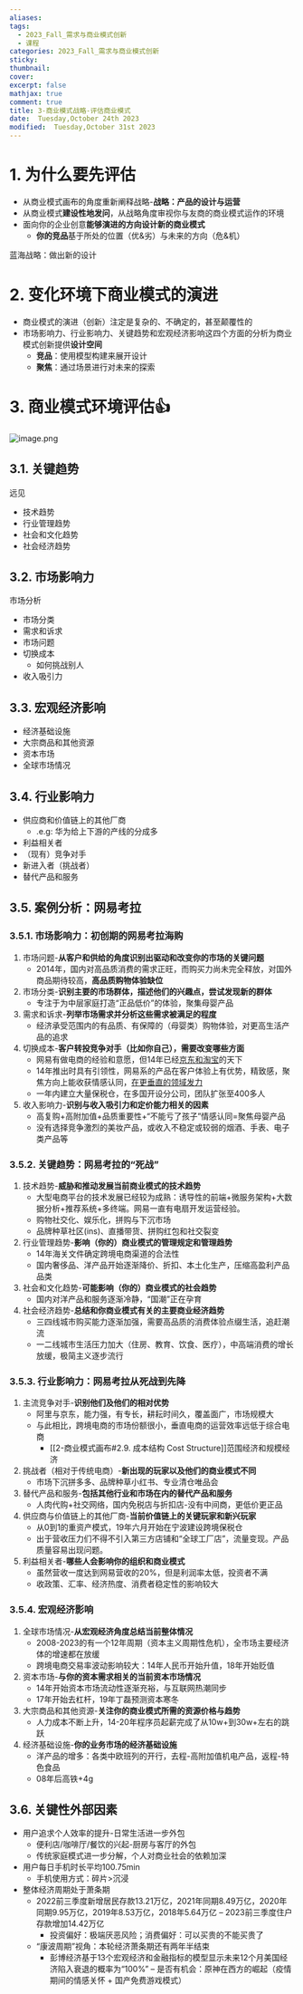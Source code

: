 ```yaml
---
aliases: 
tags:
  - 2023_Fall_需求与商业模式创新
  - 课程
categories: 2023_Fall_需求与商业模式创新
sticky:
thumbnail:
cover: 
excerpt: false
mathjax: true
comment: true
title: 3-商业模式战略-评估商业模式
date:  Tuesday,October 24th 2023
modified:  Tuesday,October 31st 2023
---
```


# 1. 为什么要先评估

- 从商业模式画布的角度重新阐释战略-**战略：产品的设计与运营**
- 从商业模式**建设性地发问**，从战略角度审视你与友商的商业模式运作的环境
- 面向你的企业创意**能够演进的方向设计新的商业模式**
	- **你的竞品**基于所处的位置（优&劣）与未来的方向（危&机）

蓝海战略：做出新的设计

# 2. 变化环境下商业模式的演进

- 商业模式的演进（创新）注定是复杂的、不确定的，甚至颠覆性的
- 市场影响力、行业影响力、关键趋势和宏观经济影响这四个方面的分析为商业模式创新提供**设计空间**
	- **竞品**：使用模型构建来展开设计
	- **聚焦**：通过场景进行对未来的探索

# 3. 商业模式环境评估👍

![image.png](https://chillcharlie-img.oss-cn-hangzhou.aliyuncs.com/image%2F2023%2F10%2F26%2F32e064cabe58489f7347f266297f4276_20231026083638.png)

## 3.1. 关键趋势

远见

- 技术趋势
- 行业管理趋势
- 社会和文化趋势
- 社会经济趋势

## 3.2. 市场影响力

市场分析

- 市场分类
- 需求和诉求
- 市场问题
- 切换成本
	- 如何挑战别人
- 收入吸引力

## 3.3. 宏观经济影响

- 经济基础设施
- 大宗商品和其他资源
- 资本市场
- 全球市场情况

## 3.4. 行业影响力

- 供应商和价值链上的其他厂商
	- .e.g: 华为给上下游的产线的分成多
- 利益相关者
- （现有）竞争对手
- 新进入者（挑战者）
- 替代产品和服务

## 3.5. 案例分析：网易考拉

### 3.5.1. 市场影响力：初创期的网易考拉海购

1. 市场问题-**从客户和供给的角度识别出驱动和改变你的市场的关键问题**
	- 2014年，国内对高品质消费的需求正旺，而购买力尚未完全释放，对国外商品期待较高，**高品质购物体验缺位**
2. 市场分类-**识别主要的市场群体，描述他们的兴趣点，尝试发现新的群体**
	- 专注于为中层家庭打造“正品低价”的体验，聚集母婴产品
3. 需求和诉求-**列举市场需求并分析这些需求被满足的程度**
	- 经济承受范围内的有品质、有保障的（母婴类）购物体验，对更高生活产品的追求
4. 切换成本-**客户转投竞争对手（比如你自己），需要改变哪些方面**
	- 网易有做电商的经验和意愿，但14年已经<u>京东和淘宝</u>的天下
	- 14年推出时具有引领性，网易系的产品在客户体验上有优势，精致感，聚焦方向上能收获情感认同，<u>在更垂直的领域发力</u>
	- 一年内建立大量保税仓，在多国开设分公司，团队扩张至400多人
5. 收入影响力-**识别与收入吸引力和定价能力相关的因素**
	- 高复购+高附加值+品质重要性+“不能亏了孩子”情感认同=聚焦母婴产品
	- 没有选择竞争激烈的美妆产品，或收入不稳定或较弱的烟酒、手表、电子类产品等

### 3.5.2. 关键趋势：网易考拉的“死战”

1. 技术趋势-**威胁和推动发展当前商业模式的技术趋势**
	- 大型电商平台的技术发展已经较为成熟：诱导性的前端+微服务架构+大数据分析+推荐系统+多终端。网易一直有电扇开发运营经验。
	- 购物社交化、娱乐化，拼购与下沉市场
	- 品牌种草社区(ins)、直播带货、拼购红包和社交裂变
2. 行业管理趋势-**影响（你的）商业模式的管理规定和管理趋势**
	- 14年海关文件确定跨境电商渠道的合法性
	- 国内奢侈品、洋产品开始逐渐降价、折扣、本土化生产，压缩高盈利产品品类
3. 社会和文化趋势-**可能影响（你的）商业模式的社会趋势**
	- 国内对洋产品和服务逐渐冷静，“国潮”正在孕育
4. 社会经济趋势-**总结和你商业模式有关的主要商业经济趋势**
	- 三四线城市购买能力逐渐加强，需要高品质的消费体验点缀生活，追赶潮流
	- 一二线城市生活压力加大（住房、教育、饮食、医疗），中高端消费的增长放缓，极简主义逐步流行

### 3.5.3. 行业影响力：网易考拉从死战到先降

1. 主流竞争对手-**识别他们及他们的相对优势**
	- 阿里与京东，能力强，有专长，耕耘时间久，覆盖面广，市场规模大
	- 与此相比，跨境电商的市场份额很小，垂直电商的运营效率远低于综合电商
		- [[2-商业模式画布#2.9. 成本结构 Cost Structure]]范围经济和规模经济
2. 挑战者（相对于传统电商）-**新出现的玩家以及他们的商业模式不同**
	- 市场下沉拼多多、品牌种草小红书、专业清仓唯品会
3. 替代产品和服务-**包括其他行业和市场在内的替代产品和服务**
	- 人肉代购+社交网络，国内免税店与折扣店-没有中间商，更低价更正品
4. 供应商与价值链上的其他厂商-**当前价值链上的关键玩家和新兴玩家**
	- 从0到1的重资产模式，19年六月开始在宁波建设跨境保税仓
	- 出于营收压力们不得不引入第三方店铺和“全球工厂店”，流量变现。产品质量容易出现问题。
5. 利益相关者-**哪些人会影响你的组织和商业模式**
	- 虽然营收一度达到网易营收的20%，但是利润率太低，投资者不满
	- 收政策、汇率、经济热度、消费者稳定性的影响较大

### 3.5.4. 宏观经济影响

1. 全球市场情况-**从宏观经济角度总结当前整体情况**
	- 2008-2023的有一个12年周期（资本主义周期性危机），全市场主要经济体的增速都在放缓
	- 跨境电商交易率波动影响较大：14年人民币开始升值，18年开始贬值
2. 资本市场-**与你的资本需求相关的当前资本市场情况**
	- 14年开始资本市场流动性逐渐充裕，与互联网热潮同步
	- 17年开始去杠杆，19年丁磊预测资本寒冬
3. 大宗商品和其他资源-**关注你的商业模式所需的资源价格与趋势**
	- 人力成本不断上升，14-20年程序员起薪完成了从10w+到30w+左右的跳跃
4. 经济基础设施-**你的业务市场的经济基础设施**
	- 洋产品的增多：各类中欧班列的开行，去程-高附加值机电产品，返程-特色食品
	- 08年后高铁+4g

## 3.6. 关键性外部因素

- 用户追求个人效率的提升-日常生活进一步外包
	- 便利店/咖啡厅/餐饮的兴起-厨房与客厅的外包
	- 传统家庭模式进一步分解，个人对商业社会的依赖加深
- 用户每日手机时长平均100.75min
	- 手机使用方式：碎片>沉浸
- 整体经济周期处于萧条期
	- 2022前三季度新增居民存款13.21万亿，2021年同期8.49万亿，2020年同期9.95万亿，2019年8.53万亿，2018年5.64万亿 – 2023前三季度住户存款增加14.42万亿
		- 投资偏好：极端厌恶风险；消费偏好：可以买贵的不能买贵了
	- “康波周期”视角：本轮经济萧条期还有两年半结束
		- 彭博经济基于13个宏观经济和金融指标的模型显示未来12个月美国经济陷入衰退的概率为“100%” – 是否有机会：原神在西方的崛起（疫情期间的情感关怀 + 国产免费游戏模式）
